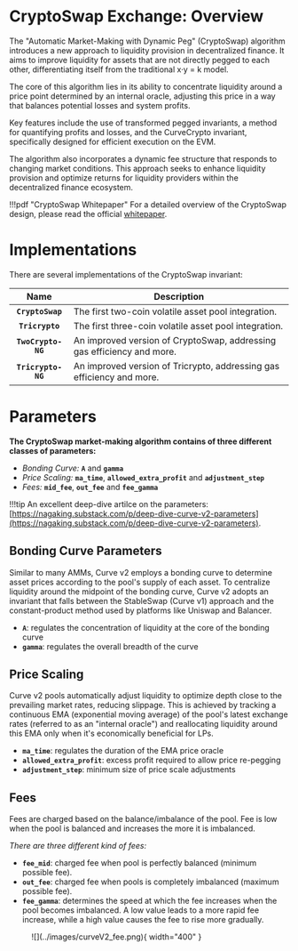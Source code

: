 <h1>CryptoSwap Exchange: Overview </h1>

The "Automatic Market-Making with Dynamic Peg" (CryptoSwap) algorithm introduces a new approach to liquidity provision in decentralized finance. It aims to improve liquidity for assets that are not directly pegged to each other, differentiating itself from the traditional x·y = k model. 

The core of this algorithm lies in its ability to concentrate liquidity around a price point determined by an internal oracle, adjusting this price in a way that balances potential losses and system profits. 

Key features include the use of transformed pegged invariants, a method for quantifying profits and losses, and the CurveCrypto invariant, specifically designed for efficient execution on the EVM. 

The algorithm also incorporates a dynamic fee structure that responds to changing market conditions. This approach seeks to enhance liquidity provision and optimize returns for liquidity providers within the decentralized finance ecosystem.

!!!pdf "CryptoSwap Whitepaper"
    For a detailed overview of the CryptoSwap design, please read the official [whitepaper](../pdf/crypto-pools-paper.pdf).


# **Implementations**

There are several implementations of the CryptoSwap invariant:

| Name           | Description |
| :------------: | ----------- |
| **`CryptoSwap`** | The first two-coin volatile asset pool integration. |
| **`Tricrypto`** | The first three-coin volatile asset pool integration. |
| **`TwoCrypto-NG`** | An improved version of CryptoSwap, addressing gas efficiency and more. |
| **`Tricrypto-NG`** | An improved version of Tricrypto, addressing gas efficiency and more. |




# **Parameters**

**The CryptoSwap market-making algorithm contains of three different classes of parameters:**

- *Bonding Curve:* **`A`** and **`gamma`**  
- *Price Scaling:* **`ma_time`**, **`allowed_extra_profit`** and **`adjustment_step`**  
- *Fees:* **`mid_fee`**, **`out_fee`** and **`fee_gamma`** 

!!!tip
    An excellent deep-dive artilce on the parameters: [https://nagaking.substack.com/p/deep-dive-curve-v2-parameters](https://nagaking.substack.com/p/deep-dive-curve-v2-parameters).


## **Bonding Curve Parameters**
Similar to many AMMs, Curve v2 employs a bonding curve to determine asset prices according to the pool's supply of each asset. To centralize liquidity around the midpoint of the bonding curve, Curve v2 adopts an invariant that falls between the StableSwap (Curve v1) approach and the constant-product method used by platforms like Uniswap and Balancer.

- **`A`**: regulates the concentration of liquidity at the core of the bonding curve
- **`gamma`**: regulates the overall breadth of the curve


## **Price Scaling**
Curve v2 pools automatically adjust liquidity to optimize depth close to the prevailing market rates, reducing slippage. This is achieved by tracking a continuous EMA (exponential moving average) of the pool's latest exchange rates (referred to as an "internal oracle") and reallocating liquidity around this EMA only when it's economically beneficial for LPs.

- **`ma_time`**: regulates the duration of the EMA price oracle
- **`allowed_extra_profit`**: excess profit required to allow price re-pegging
- **`adjustment_step`**: minimum size of price scale adjustments


## **Fees**
Fees are charged based on the balance/imbalance of the pool. Fee is low when the pool is balanced and increases the more it is imbalanced.

*There are three different kind of fees:*

- **`fee_mid`**: charged fee when pool is perfectly balanced (minimum possible fee).  
- **`out_fee`**: charged fee when pools is completely imbalanced (maximum possible fee).
- **`fee_gamma`**: determines the speed at which the fee increases when the pool becomes imbalanced. A low value leads to a more rapid fee increase, while a high value causes the fee to rise more gradually.


<figure markdown>
  ![](../images/curveV2_fee.png){ width="400" }
  <figcaption></figcaption>
</figure>